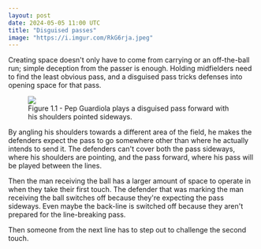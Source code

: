 ```yaml
---
layout: post
date: 2024-05-05 11:00 UTC
title: "Disguised passes"
image: "https://i.imgur.com/RkG6rja.jpeg"
---
```


Creating space doesn't only have to come from carrying or an off-the-ball run; simple deception from the passer is enough. Holding midfielders need to find the least obvious pass, and a disguised pass tricks defenses into opening space for that pass.

<!---more--->

<figure>
    <img src="https://i.imgur.com/RkG6rja.jpeg">
    <figcaption>Figure 1.1 - Pep Guardiola plays a disguised pass forward with his shoulders pointed sideways.</figcaption>
</figure> 

By angling his shoulders towards a different area of the field, he makes the defenders expect the pass to go somewhere other than where he actually intends to send it. The defenders can't cover both the pass sideways, where his shoulders are pointing, and the pass forward, where his pass will be played between the lines. 

Then the man receiving the ball has a larger amount of space to operate in when they take their first touch. The defender that was marking the man receiving the ball switches off because they're expecting the pass sideways. Even maybe the back-line is switched off because they aren't prepared for the line-breaking pass. 

Then someone from the next line has to step out to challenge the second touch.